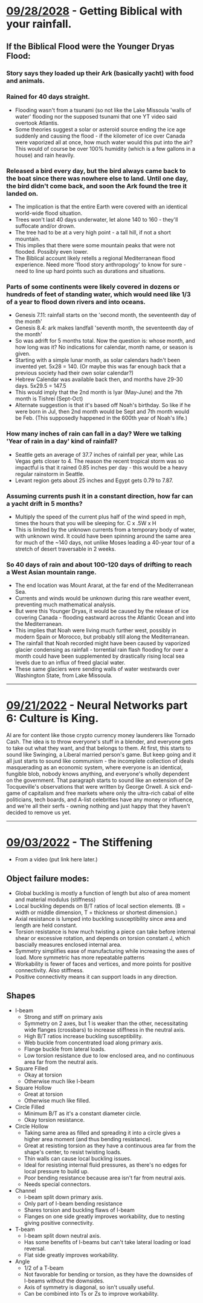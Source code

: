 # [09/28/2028](#09282028) - Getting Biblical with your rainfall.

## If the Biblical Flood were the Younger Dryas Flood:

### Story says they loaded up their Ark (basically yacht) with food and animals.

### Rained for 40 days straight.

- Flooding wasn't from a tsunami (so not like the Lake Missoula 'walls of water' flooding nor the supposed tsunami that one YT video said overtook Atlantis.
- Some theories suggest a solar or asteroid source ending the ice age suddenly and causing the flood - if the kilometer of ice over Canada were vaporized all at once, how much water would this put into the air? This would of course be over 100% humidity (which is a few gallons in a house) and rain heavily. 

### Released a bird every day, but the bird always came back to the boat since there was nowhere else to land. Until one day, the bird didn't come back, and soon the Ark found the tree it landed on.

- The implication is that the entire Earth were covered with an identical world-wide flood situation.
- Trees won't last 40 days underwater, let alone 140 to 160 - they'll suffocate and/or drown.
- The tree had to be at a very high point - a tall hill, if not a short mountain.
- This implies that there were some mountain peaks that were not flooded. Possibly even lower.
- The Biblical account likely retells a regional Mediterranean flood experience. Need more 'flood story anthropology' to know for sure - need to line up hard points such as durations and situations.

### Parts of some continents were likely covered in dozens or hundreds of feet of standing water, which would need like 1/3 of a year to flood down rivers and into oceans.

- Genesis 7.11: rainfall starts on the 'second month, the seventeenth day of the month'
- Genesis 8.4: ark makes landfall 'seventh month, the seventeenth day of the month'
- So was adrift for 5 months total. Now the question is: whose month, and how long was it? No indications for calendar, month name, or season is given.
- Starting with a simple lunar month, as solar calendars hadn't been invented yet. 5x28 = 140. (Or maybe this was far enough back that a previous society had their own solar calendar?)
- Hebrew Calendar was available back then, and months have 29-30 days. 5x29.5 = 147.5
- This would imply that the 2nd month is Iyar (May-June) and the 7th month is Tishrei (Sept-Oct)
- Alternate suggestion is that it's based off Noah's birthday. So like if he were born in Jul, then 2nd month would be Sept and 7th month would be Feb. (This supposedly happened in the 600th year of Noah's life.)

### How many inches of rain can fall in a day? Were we talking 'Year of rain in a day' kind of rainfall?

- Seattle gets an average of 37.7 inches of rainfall per year, while Las Vegas gets closer to 4. The reason the recent tropical storm was so impactful is that it rained 0.85 inches per day - this would be a heavy regular rainstorm in Seattle.
- Levant region gets about 25 inches and Egypt gets 0.79 to 7.87.

### Assuming currents push it in a constant direction, how far can a yacht drift in 5 months?

- Multiply the speed of the current plus half of the wind speed in mph, times the hours that you will be sleeping for. C x .5W x H
- This is limited by the unknown currents from a temporary body of water, with unknown wind. It could have been spinning around the same area for much of the ~140 days, not unlike Moses leading a 40-year tour of a stretch of desert traversable in 2 weeks. 

### So 40 days of rain and about 100-120 days of drifting to reach a West Asian mountain range.

- The end location was Mount Ararat, at the far end of the Mediterranean Sea.
- Currents and winds would be unknown during this rare weather event, preventing much mathematical analysis.
- But were this Younger Dryas, it would be caused by the release of ice covering Canada - flooding eastward across the Atlantic Ocean and into the Mediterranean.
- This implies that Noah were living much further west, possibly in modern Spain or Morocco, but probably still along the Mediterranean.
- The rainfall that Noah recorded might have been caused by vaporized glacier condensing as rainfall - torrential rain flash flooding for over a month could have been supplemented by drastically rising local sea levels due to an influx of freed glacial water.
- These same glaciers were sending walls of water westwards over Washington State, from Lake Missoula.

---

# [09/21/2022](#09212022) - Neural Networks part 6: Culture is King.

AI are for content like those crypto currency money launderers like Tornado Cash. The idea is to throw everyone's stuff in a blender, and everyone gets to take out what they want, and that belongs to them. At first, this starts to sound like Swinging, a Liberal married person's game. But keep going and it all just starts to sound like communism - the incomplete collection of ideals masquerading as an economic system, where everyone is an identical, fungible blob, nobody knows anything, and everyone's wholly dependent on the government.
That paragraph starts to sound like an extension of De Tocqueville's observations that were written by George Orwell. A sick end-game of capitalism and free markets where only the ultra-rich cabal of elite politicians, tech boards, and A-list celebrities have any money or influence, and we're all their serfs - owning nothing and just happy that they haven't decided to remove us yet.

---

# [09/03/2022](#09032022) -  The Stiffening

- From a video (put link here later.)

## Object failure modes:

- Global buckling is mostly a function of length but also of area moment and material modulus (stiffness)
- Local buckling depends on B/T ratios of local section elements. (B = width or middle dimension, T = thickness or shortest dimension.)
- Axial resistance is lumped into buckling susceptibility since area and length are held constant. 
- Torsion resistance is how much twisting a piece can take before internal shear or excessive rotation, and depends on torsion constant J, which bascially measures enclosed internal area. 
- Symmetry simplifies ease of manufacturing while increasing the axes of load. More symmetric has more repeatable patterns
- Workability is fewer of faces and vertices, and more points for positive connectivity. Also stiffness.
- Positive connectivity means it can support loads in any direction.

## Shapes

- I-beam
  - Strong and stiff on primary axis 
  - Symmetry on 2 axes, but 1 is weaker than the other, necessitating wide flanges (crossbars) to increase stiffness in the neutral axis.
  - High B/T ratios increase buckling susceptibility. 
  - Web buckle from concentrated load along primary axis.
  - Flange buckle from lateral loads. 
  - Low torsion resistance due to low enclosed area, and no continuous area far from the neutral axis.
- Square Filled
  - Okay at torsion
  - Otherwise much like I-beam
- Square Hollow
  - Great at torsion
  - Otherwise much like filled.
- Circle Filled
  - Minimum B/T as it's a constant diameter circle.
  - Okay torsion resistance.
- Circle Hollow
  - Taking same area as filled and spreading it into a circle gives a higher area moment (and thus bending resistance).
  - Great at resisting torsion as they have a continuous area far from the shape's center, to resist twisting loads.
  - Thin walls can cause local buckling issues.
  - Ideal for resisting internal fluid pressures, as there's no edges for local pressure to build up.
  - Poor bending resistance because area isn't far from neutral axis.
  - Needs special connectors.
- Channel
  - I-beam split down primary axis. 
  - Only part of I-beam bending resistance
  - Shares torsion and buckling flaws of I-beam 
  - Flanges on one side greatly improves workability, due to nesting giving positive connectivity.
- T-beam
  - I-beam split down neutral axis. 
  - Has some benefits of I-beams but can't take lateral loading or load reversal.
  - Flat side greatly improves workability.
- Angle
  - 1/2 of a T-beam
  - Not favorable for bending or torsion, as they have the downsides of I-beams without the downsides.
  - Axis of symmetry is diagonal, so isn't usually useful. 
  - Can be combined into Ts or Zs to improve workability. 
